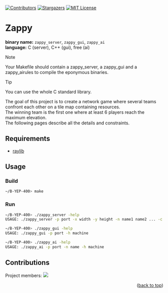 <a name="readme-top"></a>

[![Contributors][contributors-shield]][contributors-url]
[![Stargazers][stars-shield]][stars-url]
[![MIT License][license-shield]][license-url]

# Zappy

<b>binary name:</b> `zappy_server`, `zappy_gui`, `zappy_ai`  
<b>language:</b> C (server), C++ (gui), free (ai)  

> [!NOTE]
> Your Makefile should contain a zappy_server, a zappy_gui and a zappy_airules to compile the eponymous binaries.

> [!TIP]
> You can use the whole C standard library.

The goal of this project is to create a network game where several teams confront each other on a tile map containing resources.  
The winning team is the first one where at least 6 players reach the maximum elevation.  
The following pages describe all the details and constraints.  

## Requirements

- [raylib](https://www.raylib.com/)

## Usage

### Build

```bash
∼/B-YEP-400> make
```

### Run

```bash
∼/B-YEP-400> ./zappy_server -help
USAGE: ./zappy_server -p port -x width -y height -n name1 name2 ... -c clientsNb -f freq
```

```bash
∼/B-YEP-400> ./zappy_gui -help
USAGE: ./zappy_gui -p port -h machine
```

```bash
∼/B-YEP-400> ./zappy_ai -help
USAGE: ./zappy_ai -p port -n name -h machine
```

## Contributions

Project members:
<a href="https://github.com/LouisLanganay/Zappy/graphs/contributors">
  <img src="https://contrib.rocks/image?repo=LouisLanganay/Zappy" />
</a>


<p align="right">(<a href="#readme-top">back to top</a>)</p>

[contributors-shield]: https://img.shields.io/github/contributors/LouisLanganay/Zappy.svg?style=for-the-badge
[contributors-url]: https://github.com/LouisLanganay/Zappy/graphs/contributors
[stars-shield]: https://img.shields.io/github/stars/LouisLanganay/Zappy.svg?style=for-the-badge
[stars-url]: https://github.com/LouisLanganay/Zappy/stargazers
[license-shield]: https://img.shields.io/github/license/LouisLanganay/Zappy.svg?style=for-the-badge
[license-url]: https://github.com/LouisLanganay/Zappy/blob/master/LICENSE.txt